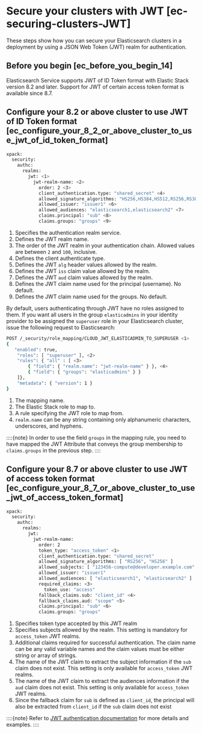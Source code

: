 # Secure your clusters with JWT [ec-securing-clusters-JWT]

These steps show how you can secure your Elasticsearch clusters in a deployment by using a JSON Web Token (JWT) realm for authentication.


## Before you begin [ec_before_you_begin_14]

Elasticsearch Service supports JWT of ID Token format with Elastic Stack version 8.2 and later. Support for JWT of certain access token format is available since 8.7.


## Configure your 8.2 or above cluster to use JWT of ID Token format [ec_configure_your_8_2_or_above_cluster_to_use_jwt_of_id_token_format]

```sh
xpack:
  security:
    authc:
      realms:
        jwt: <1>
          jwt-realm-name: <2>
            order: 2 <3>
            client_authentication.type: "shared_secret" <4>
            allowed_signature_algorithms: "HS256,HS384,HS512,RS256,RS384,RS512,ES256,ES384,ES512,PS256,PS384,PS512" <5>
            allowed_issuer: "issuer1" <6>
            allowed_audiences: "elasticsearch1,elasticsearch2" <7>
            claims.principal: "sub" <8>
            claims.groups: "groups" <9>
```

1. Specifies the authentication realm service.
2. Defines the JWT realm name.
3. The order of the JWT realm in your authentication chain. Allowed values are between `2` and `100`, inclusive.
4. Defines the client authenticate type.
5. Defines the JWT `alg` header values allowed by the realm.
6. Defines the JWT `iss` claim value allowed by the realm.
7. Defines the JWT `aud` claim values allowed by the realm.
8. Defines the JWT claim name used for the principal (username). No default.
9. Defines the JWT claim name used for the groups. No default.


By default, users authenticating through JWT have no roles assigned to them. If you want all users in the group `elasticadmins` in your identity provider to be assigned the `superuser` role in your Elasticsearch cluster, issue the following request to Elasticsearch:

```sh
POST /_security/role_mapping/CLOUD_JWT_ELASTICADMIN_TO_SUPERUSER <1>
{
   "enabled": true,
    "roles": [ "superuser" ], <2>
    "rules": { "all" : [ <3>
        { "field": { "realm.name": "jwt-realm-name" } }, <4>
        { "field": { "groups": "elasticadmins" } }
    ]},
    "metadata": { "version": 1 }
}
```

1. The mapping name.
2. The Elastic Stack role to map to.
3. A rule specifying the JWT role to map from.
4. `realm.name` can be any string containing only alphanumeric characters, underscores, and hyphens.


::::{note}
In order to use the field `groups` in the mapping rule, you need to have mapped the JWT Attribute that conveys the group membership to `claims.groups` in the previous step.
::::



## Configure your 8.7 or above cluster to use JWT of access token format [ec_configure_your_8_7_or_above_cluster_to_use_jwt_of_access_token_format]

```sh
xpack:
  security:
    authc:
      realms:
        jwt:
          jwt-realm-name:
            order: 2
            token_type: "access_token" <1>
            client_authentication.type: "shared_secret"
            allowed_signature_algorithms: [ "RS256", "HS256" ]
            allowed_subjects: [ "123456-compute@developer.example.com" ] <2>
            allowed_issuer: "issuer1"
            allowed_audiences: [ "elasticsearch1", "elasticsearch2" ]
            required_claims: <3>
              token_use: "access"
            fallback_claims.sub: "client_id" <4>
            fallback_claims.aud: "scope" <5>
            claims.principal: "sub" <6>
            claims.groups: "groups"
```

1. Specifies token type accepted by this JWT realm
2. Specifies subjects allowed by the realm. This setting is mandatory for `access_token` JWT realms.
3. Additional claims required for successful authentication. The claim name can be any valid variable names and the claim values must be either string or array of strings.
4. The name of the JWT claim to extract the subject information if the `sub` claim does not exist. This setting is only available for `access_token` JWT realms.
5. The name of the JWT claim to extract the audiences information if the `aud` claim does not exist. This setting is only available for `access_token` JWT realms.
6. Since the fallback claim for `sub` is defined as `client_id`, the principal will also be extracted from `client_id` if the `sub` claim does not exist


::::{note}
Refer to [JWT authentication documentation](/deploy-manage/users-roles/cluster-or-deployment-auth/jwt.md) for more details and examples.
::::


